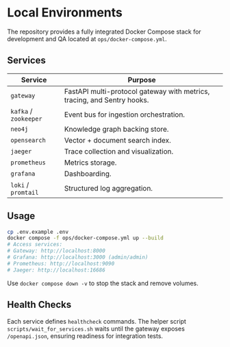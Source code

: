 # Local Environments

The repository provides a fully integrated Docker Compose stack for development and QA located at `ops/docker-compose.yml`.

## Services

| Service | Purpose |
| ------- | ------- |
| `gateway` | FastAPI multi-protocol gateway with metrics, tracing, and Sentry hooks. |
| `kafka` / `zookeeper` | Event bus for ingestion orchestration. |
| `neo4j` | Knowledge graph backing store. |
| `opensearch` | Vector + document search index. |
| `jaeger` | Trace collection and visualization. |
| `prometheus` | Metrics storage. |
| `grafana` | Dashboarding. |
| `loki` / `promtail` | Structured log aggregation. |

## Usage

```bash
cp .env.example .env
docker compose -f ops/docker-compose.yml up --build
# Access services:
# Gateway: http://localhost:8000
# Grafana: http://localhost:3000 (admin/admin)
# Prometheus: http://localhost:9090
# Jaeger: http://localhost:16686
```

Use `docker compose down -v` to stop the stack and remove volumes.

## Health Checks

Each service defines `healthcheck` commands. The helper script `scripts/wait_for_services.sh` waits until the gateway exposes `/openapi.json`, ensuring readiness for integration tests.
